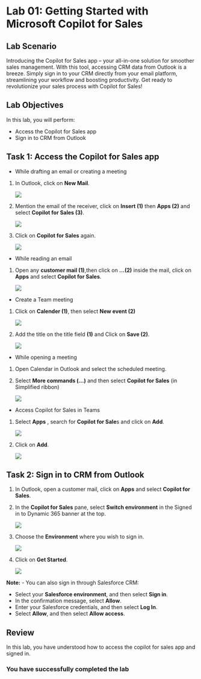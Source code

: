 # Lab 01: Getting Started with Microsoft Copilot for Sales

## Lab Scenario

Introducing the Copilot for Sales app – your all-in-one solution for smoother sales management. With this tool, accessing CRM data from Outlook is a breeze. Simply sign in to your CRM directly from your email platform, streamlining your workflow and boosting productivity. Get ready to revolutionize your sales process with Copilot for Sales!

## Lab Objectives

In this lab, you will perform:

- Access the Copilot for Sales app
- Sign in to CRM from Outlook

## Task 1: Access the Copilot for Sales app

- While drafting an email or creating a meeting

1. In Outlook, click on **New Mail**.

      ![](../media/dy-8.png)

1. Mention the email of the receiver, click on **Insert (1)** then **Apps (2)** and select **Copilot for Sales (3)**.

   ![](../media/dyn10.png)

1. Click on **Copilot for Sales** again.

   ![](../media/dy-7.png)
   
- While reading an email

1. Open any **customer mail (1)**,then click on **...(2)** inside the mail,  click on **Apps** and select **Copilot for Sales**.
   
   ![](../media/dyn11.png)

- Create a Team meeting
1. Click on **Calender (1)**, then select **New event (2)**

    ![](../media/dyn12.png)

2. Add the title on the title field **(1)** and Click on **Save (2)**.

    ![](../media/dyn13.png)
   
- While opening a meeting

1. Open Calendar in Outlook and select the scheduled meeting.
   
1. Select **More commands (...)** and then select **Copilot for Sales** (in Simplified ribbon)

   ![](../media/dyn14.png)

- Access Copilot for Sales in Teams
  

1. Select **Apps** , search for **Copilot for Sale**s and click on **Add**.
   
   ![](../media/1-10.png)

1. Click on **Add**.

    ![](../media/dyn16.png)
   
## Task 2: Sign in to CRM from Outlook

1. In Outlook, open a customer mail, click on **Apps** and select **Copilot for Sales**.
   
1. In the **Copilot for Sales** pane, select **Switch environment** in the Signed in to Dynamic 365 banner at the top.

   ![](../media/dyn17.png)
  
1. Choose the **Environment** where you wish to sign in.

   ![](../media/dyn18.png)

1. Click on **Get Started**.

   ![](../media/dy-4.png)
   
**Note:** - You can also sign in through Salesforce CRM: <br>
- Select your **Salesforce environment**, and then select **Sign in**. <br> 
- In the confirmation message, select **Allow**.
- Enter your Salesforce credentials, and then select **Log In**. <br> 
- Select **Allow**, and then select **Allow access**.

## Review

In this lab, you have understood how to access the copilot for sales app and signed in.

### You have successfully completed the lab
